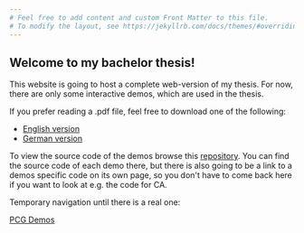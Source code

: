 ```yaml
---
# Feel free to add content and custom Front Matter to this file.
# To modify the layout, see https://jekyllrb.com/docs/themes/#overriding-theme-defaults
---
```


## Welcome to my bachelor thesis!

This website is going to host a complete web-version of my thesis. For now, there are only some interactive demos, which are used in the thesis. 

If you prefer reading a .pdf file, feel free to download one of the following:

- [English version](https://github.com/KevinHagen/KHollapse/)
- [German version](https://github.com/KevinHagen/KHollapse/)

To view the source code of the demos browse this [repository](https://github.com/KevinHagen/KHollapse/). You can find the source code of each demo there, but there is also going to be a link to a demos specific code on its own page, so you don't have to come back here if you want to look at e.g. the code for CA.

Temporary navigation until there is a real one:

[PCG Demos](pcgdemos/)
